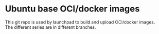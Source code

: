 # Ubuntu base OCI/docker images

This git repo is used by launchpad to build and upload OCI/docker images.
The different series are in different branches.
